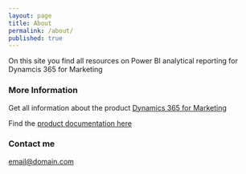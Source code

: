 ```yaml
---
layout: page
title: About
permalink: /about/
published: true
---
```


On this site you find all resources on Power BI analytical reporting for Dynamcis 365 for Marketing

### More Information

Get all information about the product [Dynamics 365 for Marketing](#"https://dynamics.microsoft.com/en-us/marketing/overview/")

Find the [product documentation here](https://docs.microsoft.com/en-us/dynamics365/customer-engagement/marketing/help-hub)

### Contact me

[email@domain.com](mailto:email@domain.com)
